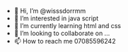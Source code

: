 - 👋 Hi, I’m @wisssdorrmm
- 👀 I’m interested in java script
- 🌱 I’m currently learning html and css
- 💞️ I’m looking to collaborate on ...
- 📫 How to reach me 07085596242

<!---
wisssdorrmm/wisssdorrmm is a ✨ special ✨ repository because its `README.md` (this file) appears on your GitHub profile.
You can click the Preview link to take a look at your changes.
--->
